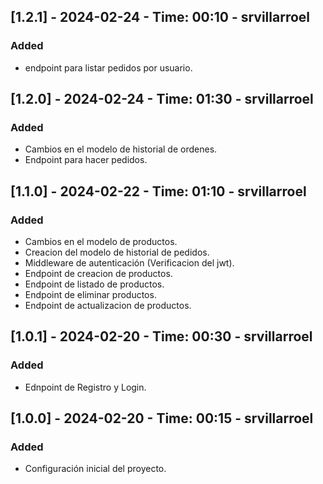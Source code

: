 ## [1.2.1] - 2024-02-24 - Time: 00:10 - srvillarroel

### Added

- endpoint para listar pedidos por usuario.

## [1.2.0] - 2024-02-24 - Time: 01:30 - srvillarroel

### Added

- Cambios en el modelo de historial de ordenes.
- Endpoint para hacer pedidos. 

## [1.1.0] - 2024-02-22 - Time: 01:10 - srvillarroel

### Added

- Cambios en el modelo de productos.
- Creacion del modelo de historial de pedidos.
- Middleware de autenticación (Verificacion del jwt).
- Endpoint de creacion de productos.
- Endpoint de listado de productos.
- Endpoint de eliminar productos.
- Endpoint de actualizacion de productos.

## [1.0.1] - 2024-02-20 - Time: 00:30 - srvillarroel

### Added

- Ednpoint de Registro y Login.

## [1.0.0] - 2024-02-20 - Time: 00:15 - srvillarroel

### Added

- Configuración inicial del proyecto.
